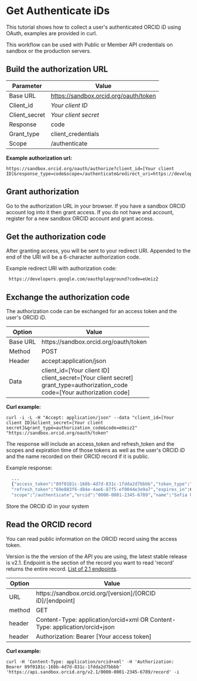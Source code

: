 # Get Authenticate iDs

This tutorial shows how to collect a user's authenticated ORCID iD using OAuth, examples are provided in curl.

This workflow can be used with Public or Member API credentials on sandbox or the production servers.

## Build the authorization URL

| Parameter | Value        |
|--------------------|--------------------------|
| Base URL 				| https://sandbox.orcid.org/oauth/token|
| Client\_id 		| *Your client ID* |
| Client\_secret	| *Your client secret* |
| Response       | code |
| Grant\_type		| client\_credentials |
| Scope				| /authenticate |

**Example authorization url:**

```
https://sandbox.orcid.org/oauth/authorize?client_id=[Your client ID]&response_type=code&scope=/authenticate&redirect_uri=https://developers.google.com/oauthplayground
```
   
## Grant authorization

Go to the authorization URL in your browser. If you have a sandbox ORCID account log into it then grant access. If you do not have and account, register for a new sandbox ORCID account and grant access.

## Get the authorization code

After granting access, you will be sent to your redirect URI. Appended to the end of the URI will be a 6-character authorization code.

Example redirect URI with authorization code:

``` https://developers.google.com/oauthplayground?code=eUeiz2```

## Exchange the authorization code

The authorization code can be exchanged for an access token and the user's ORCID iD.

| Option| Value        |
|--------------------|--------------------------|
| Base URL 				| https:<span>//sandbox.orcid.org/oauth/token|
| Method    | POST |
| Header    | accept:application/json |
| Data      | client\_id=[Your client ID]<br>client\_secret=[Your client secret]<br>grant_type=authorization_code<br>code=[Your authorization code] |

**Curl example:**

```curl -i -L -H "Accept: application/json" --data "client_id=[Your client ID]&client_secret=[Your client secret]&grant_type=authorization_code&code=eUeiz2" "https://sandbox.orcid.org/oauth/token"```

The response will include an access_token and refresh_token and the scopes and expiration time of those tokens as well as the user's ORCID iD and the name recorded on their ORCID record if it is public.

Example response:

```HTTP/1.1 200 OK
  ...
  {"access_token":"89f0181c-168b-4d7d-831c-1fdda2d7bbbb","token_type":"bearer",
  "refresh_token":"69e883f6-d84e-4ae6-87f5-ef0044e3e9a7","expires_in":631138518,
  "scope":"/authenticate","orcid":"0000-0001-2345-6789","name":"Sofia Garcia "}
  ```
  
Store the ORCID iD in your system
  
## Read the ORCID record
  
You can read public information on the ORCID record using the access token. 
  
Version is the the version of the API you are using, the latest stable release is v2.1.
Endpoint is the section of the record you want to read 'record' returns the entire record. [List of 2.1 endpoints](https://github.com/ORCID/ORCID-Source/tree/master/orcid-model/src/main/resources/record_2.1#read-sections).

| Option| Value        |
|--------------------|--------------------------|
| URL 				| https<i></i>://sandbox.orcid.org/[version]/[ORCID iD]/[endpoint]|
| method    | GET |
| header    | Content-Type: application/orcid+xml OR  Content-Type: application/orcid+json|
| header    | Authorization: Bearer [Your access token]|

**Curl example:**

```
curl -H 'Content-Type: application/orcid+xml' -H 'Authorization: Bearer 89f0181c-168b-4d7d-831c-1fdda2d7bbbb' 'https://api.sandbox.orcid.org/v2.1/0000-0001-2345-6789/record' -i
```

  
